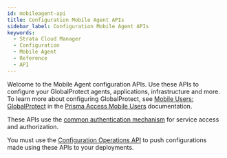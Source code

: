 ```yaml
---
id: mobileagent-api
title: Configuration Mobile Agent APIs
sidebar_label: Configuration Mobile Agent APIs
keywords:
  - Strata Cloud Manager
  - Configuration
  - Mobile Agent
  - Reference
  - API
---
```


Welcome to the Mobile Agent configuration APIs. Use these APIs to configure your GlobalProtect
agents, applications, infrastructure and more. To learn more about configuring GlobalProtect, see
[Mobile Users: GlobalProtect](https://docs.paloaltonetworks.com/prisma-access/administration/prisma-access-mobile-users/mobile-users-globalprotect)
in the [Prisma Access Mobile Users](https://docs.paloaltonetworks.com/prisma-access/administration/prisma-access-mobile-users)
documentation.

These APIs use the [common authentication mechanism](/scm/docs/getstarted) for service access and authorization.

You must use the [Configuration Operations API](/scm/api/config/operations/operations-api) to push
configurations made using these APIs to your deployments.
